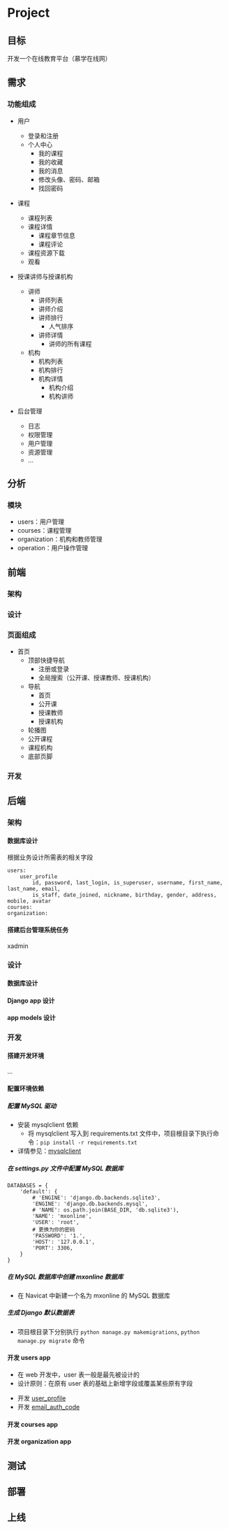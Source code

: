 # Project

## 目标

开发一个在线教育平台（慕学在线网）

## 需求

### 功能组成

- 用户
    - 登录和注册
    - 个人中心
        - 我的课程
        - 我的收藏
        - 我的消息
        - 修改头像、密码、邮箱
        - 找回密码

- 课程
    - 课程列表
    - 课程详情
        - 课程章节信息
        - 课程评论
    - 课程资源下载
    - 观看

- 授课讲师与授课机构
    - 讲师
        - 讲师列表
        - 讲师介绍
        - 讲师排行
            - 人气排序
        - 讲师详情
            - 讲师的所有课程
    - 机构
        - 机构列表
        - 机构排行
        - 机构详情
            - 机构介绍
            - 机构讲师

- 后台管理
    - 日志
    - 权限管理
    - 用户管理
    - 资源管理
    - ...

## 分析

### 模块

- users：用户管理
- courses：课程管理
- organization：机构和教师管理
- operation：用户操作管理

## 前端

### 架构

### 设计

### 页面组成

- 首页
    - 顶部快捷导航
        - 注册或登录
        - 全局搜索（公开课、授课教师、授课机构）
    - 导航
        - 首页
        - 公开课
        - 授课教师
        - 授课机构
    - 轮播图
    - 公开课程
    - 课程机构
    - 底部页脚

### 开发

## 后端

### 架构

#### 数据库设计

根据业务设计所需表的相关字段

```text
users: 
    user_profile
        id, password, last_login, is_superuser, username, first_name, last_name, email,
        is_staff, date_joined, nickname, birthday, gender, address, mobile, avatar
courses:
organization:
```

#### 搭建后台管理系统任务

xadmin

### 设计

#### 数据库设计

#### Django app 设计

#### app models 设计

### 开发

#### 搭建开发环境

...

#### 配置环境依赖

##### 配置 MySQL 驱动

- 安装 mysqlclient 依赖
  - 将 mysqlclient 写入到 requirements.txt 文件中，项目根目录下执行命令：`pip install -r requirements.txt`
- 详情参见：[mysqlclient](https://pypi.org/project/mysqlclient/)

##### 在 settings.py 文件中配置 MySQL 数据库

```text
DATABASES = {
    'default': {
        # 'ENGINE': 'django.db.backends.sqlite3',
        'ENGINE': 'django.db.backends.mysql',
        # 'NAME': os.path.join(BASE_DIR, 'db.sqlite3'),
        'NAME': 'mxonline',
        'USER': 'root',
        # 更换为你的密码
        'PASSWORD': '1.',
        'HOST': '127.0.0.1',
        'PORT': 3306,
    }
}
```

##### 在 MySQL 数据库中创建 mxonline 数据库

- 在 Navicat 中新建一个名为 mxonline 的 MySQL 数据库

##### 生成 Django 默认数据表

- 项目根目录下分别执行 `python manage.py makemigrations`, `python manage.py migrate` 命令

#### 开发 users app

- 在 web 开发中，user 表一般是最先被设计的
- 设计原则：在原有 user 表的基础上新增字段或覆盖某些原有字段

* 开发 [user_profile]
* 开发 [email_auth_code]

#### 开发 courses app

#### 开发 organization app

## 测试

## 部署

## 上线


[user_profile]: docs/be/users/user_profile.md
[email_auth_code]: docs/be/users/email_auth_code.md